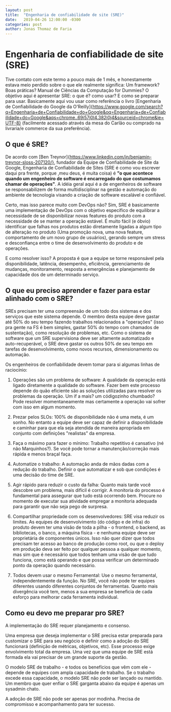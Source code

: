 ```yaml
---
layout: post
title:  "Engenharia de confiabilidade de site (SRE)"
date:   2019-04-26 12:00:00 -0300
categories: post
author: Jonas Thomaz de Faria
---
```


# Engenharia de confiabilidade de site (SRE)


Tive contato com este termo a pouco mais de 1 mês, e honestamente estava meio perdido sobre o que ele realmente significa: Um framework? Boas práticas? Manual de Ciências da Computação for Dummies?
O objetivo aqui é apresentar SRE: o que é? como usar? E como se preparar para usar.
Basicamente aqui vou usar como referência o livro [Engenharia de Confiabilidade do Google da O'Reilly]{https://www.google.com/search?q=Engenharia+de+Confiabilidade+do+Google&oq=Engenharia+de+Confiabilidade+do+Google&aqs=chrome..69i57j0l4.382j0j4&sourceid=chrome&ie=UTF-8} (facilmente acessado através da mesa do Carlão ou comprado na livraria/e commerce da sua preferência).

## O que é SRE?

De acordo com [Ben Treynor]{https://www.linkedin.com/in/benjamin-treynor-sloss-207120/}, fundador da Equipe de Confiabilidade de Site da Google, Engenharia de Confiabilidade de Sites (SRE é como vou escrever daqui pra frente, porque ,meu deus, é muita coisa) é **"o que acontece quando um engenheiro de software é encarregado do que costumamos chamar de operações"**. A idéia geral aqui é a de engenheiros de software se responsabilizem de forma multidisciplinar na gestão e automação do ambiente de tecnologia visando a criação de software escalável e confiável.

Certo, mas isso parece muito com DevOps não? Sim, SRE é basicamente uma implementação de DevOps com o objetivo específico de equilibrar a necessidade de se disponibilizar novas features do produto com a necessidade de se manter a operação estável. É muito fácil (e óbvio) identificar que falhas nos produtos estão diretamente ligadas a algum tipo de alteração no produto (Uma promoção nova, uma nova feature, comportamento de um novo grupo de usuários), gerando sempre um stress e desconfiança entre o time de desenvolvimento do produto e de operações.

E como resolver isso? A proposta é que a equipe se torne responsável pela disponibilidade, latência, desempenho, eficiência, gerenciamento de mudanças, monitoramento, resposta a emergências e planejamento de capacidade dos de um determinado serviço.


## O que eu preciso aprender e fazer para estar alinhado com o SRE?

SREs precisam ter uma compreensão de um todo dos sistemas e dos serviços que este sistema depende. O membro desta equipe deve gastar até 50% do seu tempo fazendo trabalhos relacionados a "operações" (isso pra gente na FS é bem simples, gastar 50% do tempo com chamados de sustentação), como resolução de problemas, etc. Como o sistema de software que um SRE supervisiona deve ser altamente automatizado e auto-recuperável, o SRE deve gastar os outros 50% de seu tempo em tarefas de desenvolvimento, como novos recursos, dimensionamento ou automação. 

Os engenheiros de confiabilidade devem tomar para si algumas linhas de raciocínio:

1. Operações são um problema de software: A qualidade da operação está ligado diretamente a qualidade do software. Fazer bem este processo depende do quão eficiente são as soluções utilizadas para resolver os problemas da operação. Um if a mais? um códigozinho chumbado? Pode resolver momentaneamente mas certamente a operação vai sofrer com isso em algum momento.

2. Prezar pelos SLOs: 100% de disponibilidade não é uma meta, é um sonho. No entanto a equipe deve ser capaz de definir a disponibilidade e caminhar para que ela seja atendida de maneira apropriada em conjunto com definições "realistas" da empresa.

3. Faça o máximo para fazer o mínimo: Trabalho repetitivo é cansativo (né não Marquinhos?). Se você pode tornar a manutenção/correção mais rápida e menos braçal faça.

4. Automatize o trabalho: A automação anda de mãos dadas com a redução do trabalho. Definir o que automatizar e sob que condições é uma decisão do time de SRE.

5. Agir rápido para reduzir o custo da falha: Quanto mais tarde você descobre um problema, mais difícil é corrigir. A monitoria do processo é fundamental para assegurar que tudo está ocorrendo bem. Procure no momento de executar sua atividade empregar a monitoria adequada para garantir que não seja pego de surpresa.

6. Compartilhar propriedade com os desenvolvedores: SRE visa reduzir os limites. As equipes de desenvolvimento (do código e de infra) do produto devem ter uma visão de toda a pilha - o frontend, o backend, as bibliotecas, o banco, a máquina física - e nenhuma equipe deve ser proprietária de componentes únicos. Isso não quer dizer que todos precisam ter acesso ao banco de produção como root, ou que o deploy em produção deva ser feito por qualquer pessoa a qualquer momento, mas sim que é necessário que todos tenham uma visão de que tudo funciona, como está operando e que possa verificar um determinado ponto da operação quando necessário.

7. Todos devem usar o mesmo Ferramental: Use o mesmo ferramental, independentemente da função. No SRE, você não pode ter equipes diferentes usando diferentes conjuntos de ferramentas. Quanto mais divergência você tem, menos a sua empresa se beneficia de cada esforço para melhorar cada ferramenta individual. 


## Como eu devo me preparar pro SRE?

A implementação do SRE requer planejamento e consenso.

Uma empresa que deseja implementar o SRE precisa estar preparada para customizar o SRE para seu negócio e definir como a adoção do SRE funcionará (definição de métricas, objetivos, etc). Esse processo exige envolvimento total da empresa. Uma vez que uma equipe de SRE está formada ela vai precisar de um grande suporte da gestão.

O modelo SRE de trabalho - e todos os benefícios que vêm com ele - depende de equipes com ampla capacidade de trabalho. Se o trabalho excede essa capacidade, o modelo SRE não pode ser lançado ou mantido. Um membro que quer enfiar o SRE garganta abaixo da equipe é apenas um sysadmin chato.

A adoção de SRE não pode ser apenas por modinha. Precisa de compromisso e acompanhamento para ter sucesso.